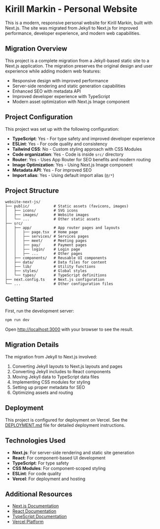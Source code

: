 # Kirill Markin - Personal Website

This is a modern, responsive personal website for Kirill Markin, built with Next.js. The site was migrated from Jekyll to Next.js for improved performance, developer experience, and modern web capabilities.

## Migration Overview

This project is a complete migration from a Jekyll-based static site to a Next.js application. The migration preserves the original design and user experience while adding modern web features:

- Responsive design with improved performance
- Server-side rendering and static generation capabilities
- Enhanced SEO with metadata API
- Improved developer experience with TypeScript
- Modern asset optimization with Next.js Image component

## Project Configuration

This project was set up with the following configuration:

- **TypeScript**: Yes - For type safety and improved developer experience
- **ESLint**: Yes - For code quality and consistency
- **Tailwind CSS**: No - Custom styling approach with CSS Modules
- **Code organization**: Yes - Code is inside `src/` directory
- **Router**: Yes - Uses App Router for SEO benefits and modern routing
- **Image Optimization**: Yes - Using Next.js Image component
- **Metadata API**: Yes - For improved SEO
- **Import alias**: Yes - Using default import alias (`@/*`)

## Project Structure

```
website-next-js/
├── public/           # Static assets (favicons, images)
│   ├── icons/        # SVG icons
│   ├── images/       # Website images
│   └── ...           # Other static assets
├── src/
│   ├── app/          # App router pages and layouts
│   │   ├── page.tsx  # Home page
│   │   ├── services/ # Services pages
│   │   ├── meet/     # Meeting pages
│   │   ├── pay/      # Payment pages
│   │   ├── login/    # Login page
│   │   ├── ...       # Other pages
│   ├── components/   # Reusable UI components
│   ├── data/         # Data files for content
│   ├── lib/          # Utility functions
│   ├── styles/       # Global styles
│   └── types/        # TypeScript definitions
├── next.config.ts    # Next.js configuration
└── ...               # Other configuration files
```

## Getting Started

First, run the development server:

```bash
npm run dev
```

Open [http://localhost:3000](http://localhost:3000) with your browser to see the result.

## Migration Details

The migration from Jekyll to Next.js involved:

1. Converting Jekyll layouts to Next.js layouts and pages
2. Converting Jekyll includes to React components
3. Moving Jekyll data to TypeScript data files
4. Implementing CSS modules for styling
5. Setting up proper metadata for SEO
6. Optimizing assets and routing

## Deployment

This project is configured for deployment on Vercel. See the [DEPLOYMENT.md](./DEPLOYMENT.md) file for detailed deployment instructions.

## Technologies Used

- **Next.js**: For server-side rendering and static site generation
- **React**: For component-based UI development
- **TypeScript**: For type safety
- **CSS Modules**: For component-scoped styling
- **ESLint**: For code quality
- **Vercel**: For deployment and hosting

## Additional Resources

- [Next.js Documentation](https://nextjs.org/docs)
- [React Documentation](https://reactjs.org/docs/getting-started.html)
- [TypeScript Documentation](https://www.typescriptlang.org/docs/)
- [Vercel Platform](https://vercel.com)
